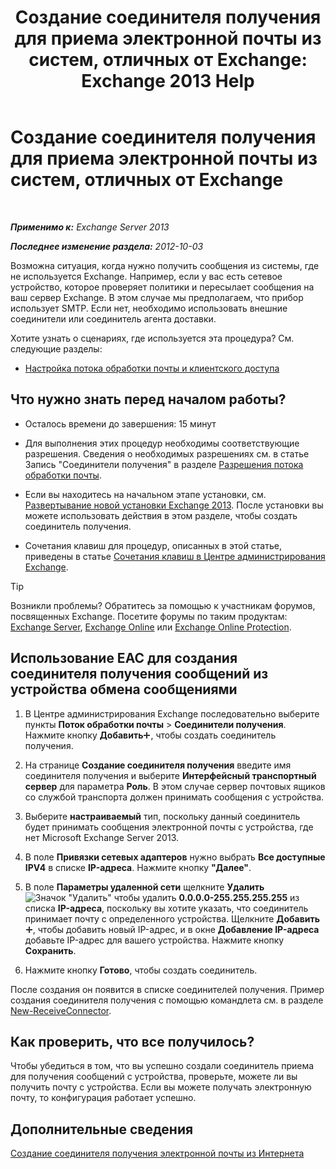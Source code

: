 ﻿---
title: 'Создание соединителя получения для приема электронной почты из систем, отличных от Exchange: Exchange 2013 Help'
TOCTitle: Создание соединителя получения для приема электронной почты из систем, отличных от Exchange
ms:assetid: 85f0864a-6502-49db-8804-16755a7292b4
ms:mtpsurl: https://technet.microsoft.com/ru-ru/library/JJ657467(v=EXCHG.150)
ms:contentKeyID: 50488555
ms.date: 04/30/2018
mtps_version: v=EXCHG.150
ms.translationtype: HT
---

# Создание соединителя получения для приема электронной почты из систем, отличных от Exchange

 

_**Применимо к:** Exchange Server 2013_

_**Последнее изменение раздела:** 2012-10-03_

Возможна ситуация, когда нужно получить сообщения из системы, где не используется Exchange. Например, если у вас есть сетевое устройство, которое проверяет политики и пересылает сообщения на ваш сервер Exchange. В этом случае мы предполагаем, что прибор использует SMTP. Если нет, необходимо использовать внешние соединители или соединитель агента доставки.

Хотите узнать о сценариях, где используется эта процедура? См. следующие разделы:

  - [Настройка потока обработки почты и клиентского доступа](configure-mail-flow-and-client-access-exchange-2013-help.md)

## Что нужно знать перед началом работы?

  - Осталось времени до завершения: 15 минут

  - Для выполнения этих процедур необходимы соответствующие разрешения. Сведения о необходимых разрешениях см. в статье Запись "Соединители получения" в разделе [Разрешения потока обработки почты](mail-flow-permissions-exchange-2013-help.md).

  - Если вы находитесь на начальном этапе установки, см. [Развертывание новой установки Exchange 2013](deploy-a-new-installation-of-exchange-2013-exchange-2013-help.md). После установки вы можете использовать действия в этом разделе, чтобы создать соединитель получения.

  - Сочетания клавиш для процедур, описанных в этой статье, приведены в статье [Сочетания клавиш в Центре администрирования Exchange](keyboard-shortcuts-in-the-exchange-admin-center-exchange-online-protection-help.md).

> [!TIP]  
> Возникли проблемы? Обратитесь за помощью к участникам форумов, посвященных Exchange. Посетите форумы по таким продуктам: <a href="https://go.microsoft.com/fwlink/p/?linkid=60612">Exchange Server</a>, <a href="https://go.microsoft.com/fwlink/p/?linkid=267542">Exchange Online</a> или <a href="https://go.microsoft.com/fwlink/p/?linkid=285351">Exchange Online Protection</a>.


## Использование EAC для создания соединителя получения сообщений из устройства обмена сообщениями

1.  В Центре администрирования Exchange последовательно выберите пункты **Поток обработки почты** \> **Соединители получения**. Нажмите кнопку **Добавить**![Значок добавления](images/JJ218640.c1e75329-d6d7-4073-a27d-498590bbb558(EXCHG.150).gif "Значок добавления"), чтобы создать соединитель получения.

2.  На странице **Создание соединителя получения** введите имя соединителя получения и выберите **Интерфейсный транспортный сервер** для параметра **Роль**. В этом случае сервер почтовых ящиков со службой транспорта должен принимать сообщения с устройства.

3.  Выберите **настраиваемый** тип, поскольку данный соединитель будет принимать сообщения электронной почты с устройства, где нет Microsoft Exchange Server 2013.

4.  В поле **Привязки сетевых адаптеров** нужно выбрать **Все доступные IPV4** в списке **IP-адреса**. Нажмите кнопку **"Далее"**.

5.  В поле **Параметры удаленной сети** щелкните **Удалить**![Значок "Удалить"](images/JJ657492.479b6ced-8d64-4277-a725-f17fea202b28(EXCHG.150).gif "Значок \"Удалить\"") чтобы удалить **0.0.0.0-255.255.255.255** из списка **IP-адреса**, поскольку вы хотите указать, что соединитель принимает почту с определенного устройства. Щелкните **Добавить**![Значок добавления](images/JJ218640.c1e75329-d6d7-4073-a27d-498590bbb558(EXCHG.150).gif "Значок добавления"), чтобы добавить новый IP-адрес, и в окне **Добавление IP-адреса** добавьте IP-адрес для вашего устройства. Нажмите кнопку **Сохранить**.

6.  Нажмите кнопку **Готово**, чтобы создать соединитель.

После создания он появится в списке соединителей получения. Пример создания соединителя получения с помощью командлета см. в разделе [New-ReceiveConnector](https://technet.microsoft.com/ru-ru/library/bb125139\(v=exchg.150\)).

## Как проверить, что все получилось?

Чтобы убедиться в том, что вы успешно создали соединитель приема для получения сообщений с устройства, проверьте, можете ли вы получить почту с устройства. Если вы можете получать электронную почту, то конфигурация работает успешно.

## Дополнительные сведения

[Создание соединителя получения электронной почты из Интернета](create-a-receive-connector-to-receive-email-from-the-internet-exchange-2013-help.md)

